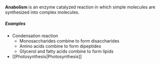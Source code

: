 **Anabolism** is an enzyme catalyzed reaction in which simple molecules are synthesized into complex molecules.

##### Examples
- Condensation reaction
	- Monosaccharides combine to form disaccharides
	- Amino acids combine to form dipeptides
	- Glycerol and fatty acids combine to form lipids
- [[Photosynthesis|Photosynthesis]]
